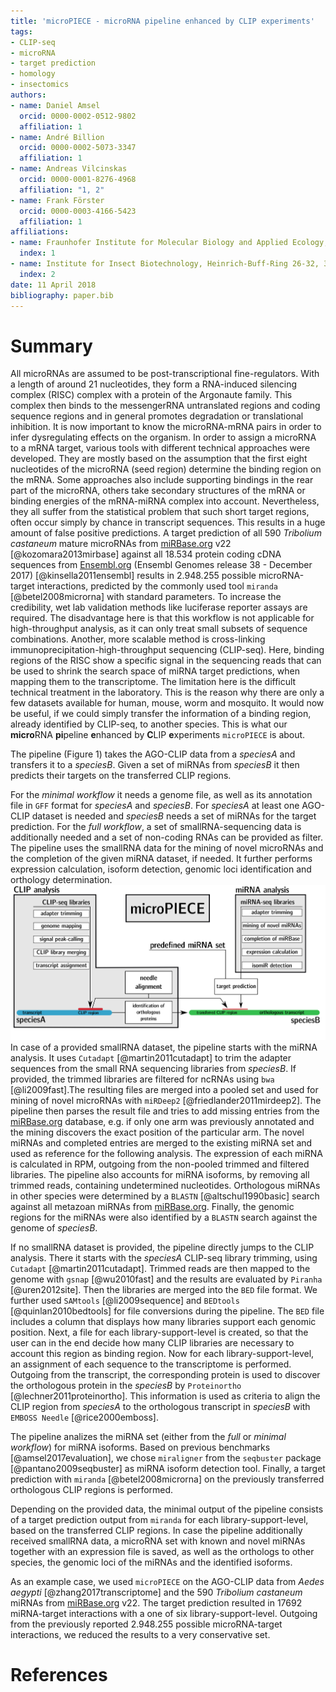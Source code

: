 ```yaml
---
title: 'microPIECE - microRNA pipeline enhanced by CLIP experiments'
tags:
- CLIP-seq
- microRNA
- target prediction
- homology
- insectomics
authors:
- name: Daniel Amsel
  orcid: 0000-0002-0512-9802
  affiliation: 1
- name: André Billion
  orcid: 0000-0002-5073-3347
  affiliation: 1
- name: Andreas Vilcinskas
  orcid: 0000-0001-8276-4968
  affiliation: "1, 2"
- name: Frank Förster
  orcid: 0000-0003-4166-5423
  affiliation: 1
affiliations:
- name: Fraunhofer Institute for Molecular Biology and Applied Ecology, Department of Bioresources, Winchester Str. 2, 35394 Giessen, Germany
  index: 1
- name: Institute for Insect Biotechnology, Heinrich-Buff-Ring 26-32, 35392 Giessen, Germany
  index: 2
date: 11 April 2018
bibliography: paper.bib
---
```


# Summary
All microRNAs are assumed to be post-transcriptional fine-regulators. With a length of around 21 nucleotides, they form a RNA-induced silencing complex (RISC) complex with a protein of the Argonaute family. This complex then binds to the messengerRNA untranslated regions and coding sequence regions and in general promotes degradation or translational inhibition. It is now important to know the microRNA-mRNA pairs in order to infer dysregulating effects on the organism. In order to assign a microRNA to a mRNA target, various tools with different technical approaches were developed. They are mostly based on the assumption that the first eight nucleotides of the microRNA (seed region) determine the binding region on the mRNA. Some approaches also include supporting bindings in the rear part of the microRNA, others take secondary structures of the mRNA or binding energies of the mRNA-miRNA complex into account. Nevertheless, they all suffer from the statistical problem that such short target regions, often occur simply by chance in transcript sequences. This results in a huge amount of false positive predictions. A target prediction of all 590 *Tribolium castaneum* mature microRNAs from [miRBase.org](http://mirbase.org/) v22 [@kozomara2013mirbase] against all 18.534 protein coding cDNA sequences from [Ensembl.org](http://www.ensembl.org/index.html) (Ensembl Genomes release 38 - December 2017) [@kinsella2011ensembl] results in 2.948.255 possible microRNA-target interactions, predicted by the commonly used tool `miranda` [@betel2008microrna] with standard parameters. To increase the credibility, wet lab validation methods like luciferase reporter assays are required. The disadvantage here is that this workflow is not applicable for high-throughput analysis, as it can only treat small subsets of sequence combinations. Another, more scalable method is cross-linking immunoprecipitation-high-throughput sequencing (CLIP-seq). Here, binding regions of the RISC show a specific signal in the sequencing reads that can be used to shrink the search space of miRNA target predictions, when mapping them to the transcriptome. The limitation here is the difficult technical treatment in the laboratory. This is the reason why there are only a few datasets available for human, mouse, worm and mosquito. It would now be useful, if we could simply transfer the information of a binding region, already identified by CLIP-seq, to another species. This is what our **micro**RNA **pi**peline **e**nhanced by **C**LIP **e**xperiments `microPIECE` is about. 


The pipeline (Figure 1) takes the AGO-CLIP data from a *speciesA* and transfers it to a *speciesB*. Given a set of miRNAs from *speciesB* it then predicts their targets on the transferred CLIP regions. 

For the *minimal workflow* it needs a genome file, as well as its annotation file in `GFF` format for *speciesA* and *speciesB*. For *speciesA* at least one AGO-CLIP dataset is needed and *speciesB* needs a set of miRNAs for the target prediction. 
For the *full workflow*, a set of smallRNA-sequencing data is additionally needed and a set of non-coding RNAs can be provided as filter. The pipeline uses the smallRNA data for the mining of novel microRNAs and the completion of the given miRNA dataset, if needed. It further performs expression calculation, isoform detection, genomic loci identification and orthology determination. 
![Scheme of the microPIECE pipeline: The user can choose either to provide smallRNA sequencing libraries or solely a set of known microRNAs in addition to the CLIP-seq libraries.](miRNA_CLIP_pipe.png)
In case of a provided smallRNA dataset, the pipeline starts with the miRNA analysis. It uses `Cutadapt` [@martin2011cutadapt] to trim the adapter sequences from the small RNA sequencing libraries from *speciesB*. If provided, the trimmed libraries are filtered for ncRNAs using `bwa` [@li2009fast].The resulting files are merged into a pooled set and used for mining of novel microRNAs with `miRDeep2` [@friedlander2011mirdeep2]. The pipeline then parses the result file and tries to add missing entries from the [miRBase.org](http://mirbase.org/) database, e.g. if only one arm was previously annotated and the mining discovers the exact position of the particular arm. The novel miRNAs and completed entries are merged to the existing miRNA set and used as reference for the following analysis. The expression of each miRNA is calculated in RPM, outgoing from the non-pooled trimmed and filtered libraries. The pipeline also accounts for miRNA isoforms, by removing all trimmed reads, containing undetermined nucleotides. Orthologous miRNAs in other species were determined by a `BLASTN` [@altschul1990basic] search against all metazoan miRNAs from [miRBase.org](http://mirbase.org/). Finally, the genomic regions for the miRNAs were also identified by a `BLASTN` search against the genome of *speciesB*.

If no smallRNA dataset is provided, the pipeline directly jumps to the CLIP analysis. There it starts with the *speciesA* CLIP-seq library trimming, using `Cutadapt` [@martin2011cutadapt]. Trimmed reads are then mapped to the genome with `gsnap` [@wu2010fast] and the results are evaluated by `Piranha` [@uren2012site]. Then the libraries are merged into the `BED` file format. We further used `SAMtools` [@li2009sequence] and `BEDtools` [@quinlan2010bedtools] for file conversions during the pipeline. The `BED` file includes a column that displays how many libraries support each genomic position. Next, a file for each library-support-level is created, so that the user can in the end decide how many CLIP libraries are necessary to account this region as binding region. Now for each library-support-level, an assignment of each sequence to the transcriptome is performed. Outgoing from the transcript, the corresponding protein is used to discover the orthologous protein in the *speciesB* by `Proteinortho` [@lechner2011proteinortho]. This information is used as criteria to align the CLIP region from *speciesA* to the orthologous transcript in *speciesB* with `EMBOSS Needle` [@rice2000emboss].

The pipeline analizes the miRNA set (either from the *full* or *minimal workflow*) for miRNA isoforms. Based on previous benchmarks [@amsel2017evaluation], we chose `miraligner` from the `seqbuster` package [@pantano2009seqbuster] as miRNA isoform detection tool. Finally, a target prediction with `miranda` [@betel2008microrna] on the previously transferred orthologous CLIP regions is performed. 

Depending on the provided data, the minimal output of the pipeline consists of a target prediction output from `miranda` for each library-support-level, based on the transferred CLIP regions. In case the pipeline additionally received smallRNA data, a microRNA set with known and novel miRNAs together with an expression file is saved, as well as the orthologs to other species, the genomic loci of the miRNAs and the identified isoforms.

As an example case, we used `microPIECE` on the AGO-CLIP data from *Aedes aegypti* [@zhang2017transcriptome] and the 590 *Tribolium castaneum* miRNAs from [miRBase.org](http://mirbase.org/) v22. The target prediction resulted in 17692 miRNA-target interactions with a one of six library-support-level. Outgoing from the previously reported 2.948.255 possible microRNA-target interactions, we reduced the results to a very conservative set.

# References

